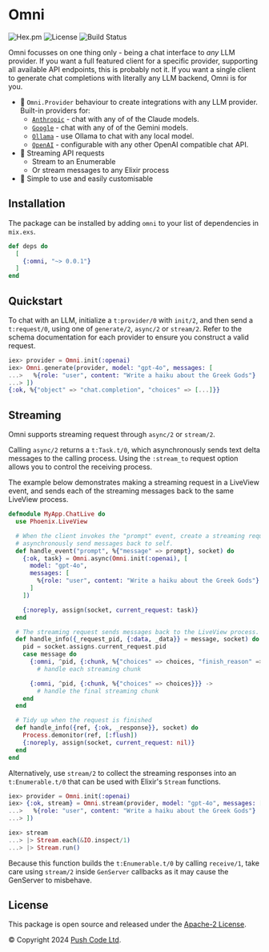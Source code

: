 # Omni

![Hex.pm](https://img.shields.io/hexpm/v/omni?color=informational)
![License](https://img.shields.io/github/license/lebrunel/omni?color=informational)
![Build Status](https://img.shields.io/github/actions/workflow/status/lebrunel/omni/elixir.yml?branch=main)

Omni focusses on one thing only - being a chat interface to *any* LLM provider. If you want a full featured client for a specific provider, supporting all available API endpoints, this is probably not it. If you want a single client to generate chat completions with literally any LLM backend, Omni is for you.

- 🧩 `Omni.Provider` behaviour to create integrations with any LLM provider. Built-in providers for:
  - [`Anthropic`](`Omni.Providers.Anthropic`) - chat with any of of the Claude models.
  - [`Google`](`Omni.Providers.Google`) - chat with any of of the Gemini models.
  - [`Ollama`](`Omni.Providers.Ollama`) - use Ollama to chat with any local model.
  - [`OpenAI`](`Omni.Providers.OpenAI`) - configurable with any other OpenAI compatible chat API.
- 🛜 Streaming API requests
  - Stream to an Enumerable
  - Or stream messages to any Elixir process
- 💫 Simple to use and easily customisable

## Installation

The package can be installed by adding `omni` to your list of dependencies in `mix.exs`.

```elixir
def deps do
  [
    {:omni, "~> 0.0.1"}
  ]
end
```

## Quickstart

To chat with an LLM, initialize a `t:provider/0` with `init/2`, and then send a `t:request/0`, using one of `generate/2`, `async/2` or `stream/2`. Refer to the schema documentation for each provider to ensure you construct a valid request.

```elixir
iex> provider = Omni.init(:openai)
iex> Omni.generate(provider, model: "gpt-4o", messages: [
...>   %{role: "user", content: "Write a haiku about the Greek Gods"}
...> ])
{:ok, %{"object" => "chat.completion", "choices" => [...]}}
```

## Streaming

Omni supports streaming request through `async/2` or `stream/2`.

Calling `async/2` returns a `t:Task.t/0`, which asynchronously sends text delta messages to the calling process. Using the `:stream_to` request option allows you to control the receiving process.

The example below demonstrates making a streaming request in a LiveView event, and sends each of the streaming messages back to the same LiveView process.

```elixir
defmodule MyApp.ChatLive do
  use Phoenix.LiveView

  # When the client invokes the "prompt" event, create a streaming request and
  # asynchronously send messages back to self.
  def handle_event("prompt", %{"message" => prompt}, socket) do
    {:ok, task} = Omni.async(Omni.init(:openai), [
      model: "gpt-4o",
      messages: [
        %{role: "user", content: "Write a haiku about the Greek Gods"}
      ]
    ])

    {:noreply, assign(socket, current_request: task)}
  end

  # The streaming request sends messages back to the LiveView process.
  def handle_info({_request_pid, {:data, _data}} = message, socket) do
    pid = socket.assigns.current_request.pid
    case message do
      {:omni, ^pid, {:chunk, %{"choices" => choices, "finish_reason" => nil}}} ->
        # handle each streaming chunk

      {:omni, ^pid, {:chunk, %{"choices" => choices}}} ->
        # handle the final streaming chunk
    end
  end

  # Tidy up when the request is finished
  def handle_info({ref, {:ok, _response}}, socket) do
    Process.demonitor(ref, [:flush])
    {:noreply, assign(socket, current_request: nil)}
  end
end
```

Alternatively, use `stream/2` to collect the streaming responses into an `t:Enumerable.t/0` that can be used with Elixir's `Stream` functions.

```elixir
iex> provider = Omni.init(:openai)
iex> {:ok, stream} = Omni.stream(provider, model: "gpt-4o", messages: [
...>   %{role: "user", content: "Write a haiku about the Greek Gods"}
...> ])

iex> stream
...> |> Stream.each(&IO.inspect/1)
...> |> Stream.run()
```

Because this function builds the `t:Enumerable.t/0` by calling `receive/1`, take care using `stream/2` inside `GenServer` callbacks as it may cause the GenServer to misbehave.

## License

This package is open source and released under the [Apache-2 License](https://github.com/lebrunel/omni/blob/master/LICENSE).

© Copyright 2024 [Push Code Ltd](https://www.pushcode.com/).